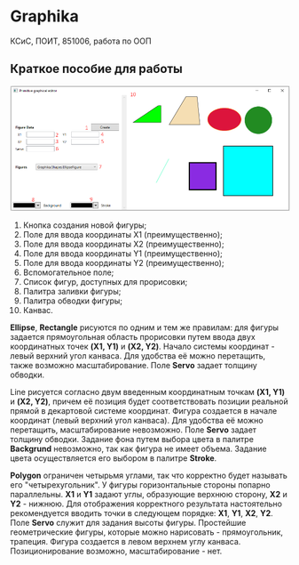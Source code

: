 # Graphika
КСиС, ПОИТ, 851006, работа по ООП
<h2> Краткое пособие для работы </h2>
<img src="ReadmePics/MainWindow.png"/>

<ol>
  <li>Кнопка создания новой фигуры;</li>
  <li>Поле для ввода координаты X1 (преимущественно);</li>
  <li>Поле для ввода координаты X2 (преимущественно);</li>
  <li>Поле для ввода координаты Y1 (преимущественно);</li>
  <li>Поле для ввода координаты Y2 (преимущественно);</li>
  <li>Вспомогательное поле;</li>
  <li>Список фигур, доступных для прорисовки;</li>
  <li>Палитра заливки фигуры;</li>
  <li>Палитра обводки фигуры;</li>
  <li>Канвас.</li>
</ol>


<b>Ellipse</b>, <b>Rectangle</b> рисуются по одним и тем же правилам: для фигуры задается прямоугольная область прорисовки путем ввода двух координатных точек <b>(X1, Y1)</b> и <b>(X2, Y2)</b>. Начало системы координат - левый верхний угол канваса. Для удобства её можно перетащить, также возможно масштабирование. Поле <b>Servo</b> задает толщину обводки. 

Line рисуется согласно двум введенным координатным точкам <b>(X1, Y1)</b> и <b>(X2, Y2)</b>, причем её позиция будет соответствовать позиции реальной прямой в декартовой системе координат. Фигура создается в начале координат (левый верхний угол канваса). Для удобства её можно перетащить, масштабирование невозможно. Поле <b>Servo</b> задает толщину обводки. Задание фона путем выбора цвета в палитре <b>Backgrund</b> невозможно, так как фигура не имеет объема. Задание цвета осуществляется его выбором в палитре <b>Stroke</b>.

<b>Polygon</b> ограничен четырьмя углами, так что корректно будет называть его "четырехугольник". У фигуры горизонтальные стороны попарно параллельны. <b>X1</b> и <b>Y1</b> задают углы, образующие верхнюю сторону, <b>X2</b> и <b>Y2</b> - нижнюю. Для отображения корректного результата настоятельно рекомендуется вводить точки в следующем порядке: <b>X1</b>, <b>Y1</b>, <b>X2</b>, <b>Y2</b>. Поле <b>Servo</b> служит для задания высоты фигуры. Простейшие геометрические фигуры, которые можно нарисовать - прямоугольник, трапеция. Фигура создается в левом верхнем углу канваса. Позиционирование возможно, масштабирование - нет.
